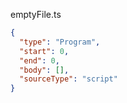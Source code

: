 emptyFile.ts
```json
{
  "type": "Program",
  "start": 0,
  "end": 0,
  "body": [],
  "sourceType": "script"
}
```

